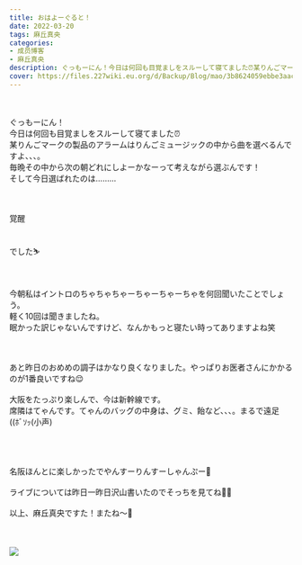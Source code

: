 ```yaml
---
title: おはよーぐると！
date: 2022-03-20
tags: 麻丘真央
categories: 
- 成员博客
- 麻丘真央
description: ぐっもーにん！今日は何回も目覚ましをスルーして寝てました⏰某りんごマークの製品のアラームはりんごミュージックの中から曲を選べるんですよ、、、。毎晩その中から次の朝どれにしよーかなーって考...
cover: https://files.227wiki.eu.org/d/Backup/Blog/mao/3b8624059ebbe3aacf02fb1a0db55.jpg 
---
```

<div class="blog_detail__main">
<br/>
<br/>
ぐっもーにん！<br/>
今日は何回も目覚ましをスルーして寝てました⏰<br/>
某りんごマークの製品のアラームはりんごミュージックの中から曲を選べるんですよ、、、。<br/>
毎晩その中から次の朝どれにしよーかなーって考えながら選ぶんです！<br/>
そして今日選ばれたのは………<br/>
<br/>
<br/>
<br/>
覚醒<br/>
<br/>
<br/>
でした⛷<br/>
<br/>
<br/>
<br/>
今朝私はイントロのちゃちゃちゃーちゃーちゃーちゃを何回聞いたことでしょう。<br/>
軽く10回は聞きましたね。<br/>
眠かった訳じゃないんですけど、なんかもっと寝たい時ってありますよね笑<br/>
<br/>
<br/>
<br/>
あと昨日のおめめの調子はかなり良くなりました。やっぱりお医者さんにかかるのが1番良いですね😌<br/>
<br/>
大阪をたっぷり楽しんで、今は新幹線です。<br/>
席隣はてゃんです。てゃんのバッグの中身は、グミ、飴など、、、。まるで遠足((ﾎﾞｿｯ(小声)<br/>
<br/>
<br/>
<br/>
<br/>
名阪ほんとに楽しかったでやんすーりんすーしゃんぷー🧴<br/>
<br/>
ライブについては昨日一昨日沢山書いたのでそっちを見てね🌱🙏<br/>
<br/>
以上、麻丘真央ですた！またね〜👋<br/>
<br/>
<br/>
<br/>
<img src="https://files.227wiki.eu.org/d/Backup/Blog/mao/3b8624059ebbe3aacf02fb1a0db55.jpg">
<!--twitter-->

<!--//twitter-->
</img></div>